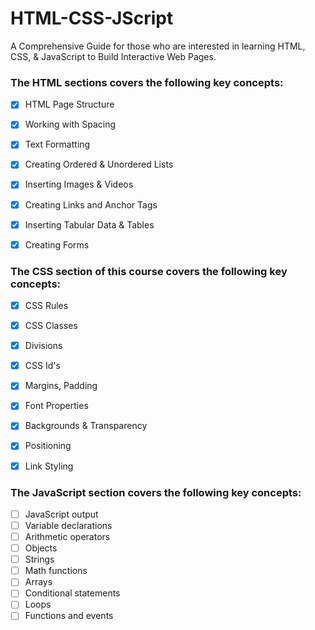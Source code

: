 # HTML-CSS-JScript
A Comprehensive Guide for those who are interested in learning HTML, CSS, &amp; JavaScript to Build Interactive Web Pages.



### The HTML sections covers the following key concepts:
- [x] HTML Page Structure
- [x] Working with Spacing
- [x] Text Formatting
- [x] Creating Ordered & Unordered Lists
- [x] Inserting Images & Videos
- [x] Creating Links and Anchor Tags
- [x] Inserting Tabular Data & Tables
- [x] Creating Forms


### The CSS section of this course covers the following key concepts:
- [x] CSS Rules
- [x] CSS Classes
- [x] Divisions
- [x] CSS Id's
- [x] Margins, Padding
- [x] Font Properties
- [x] Backgrounds & Transparency
- [x] Positioning
- [x] Link Styling


### The JavaScript section covers the following key concepts:
- [ ] JavaScript output
- [ ] Variable declarations
- [ ] Arithmetic operators
- [ ] Objects
- [ ] Strings
- [ ] Math functions
- [ ] Arrays
- [ ] Conditional statements
- [ ] Loops
- [ ] Functions and events
